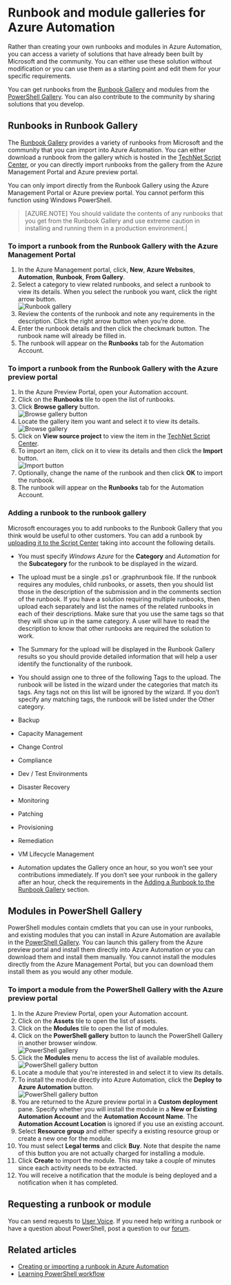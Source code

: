 <properties 
	pageTitle="Runbook and module galleries for Azure Automation"
	description="Runbooks and modules from Microsoft and the community are available for you to install and use in your Azure Automation environment.  This article describes how you can access these resources and to contribute your runbooks to the gallery."
	services="automation"
	documentationCenter=""
	authors="bwren"
	manager="stevenka"
	editor="tysonn" />
<tags
	ms.service="automation"
	ms.date="09/23/2015"
	wacn.date=""/>


# Runbook and module galleries for Azure Automation

Rather than creating your own runbooks and modules in Azure Automation, you can access a variety of solutions that have already been built by Microsoft and the community.  You can either use these solution without modification or you can use them as a starting point and edit them for your specific requirements.

You can get runbooks from the [Runbook Gallery](#runbooks-in-runbook-gallery) and modules from the [PowerShell Gallery](#modules-in-powerShell-gallery).  You can also contribute to the community by sharing solutions that you develop.

## Runbooks in Runbook Gallery

The [Runbook Gallery](http://gallery.technet.microsoft.com/scriptcenter/site/search?f[0].Type=RootCategory&f[0].Value=WindowsAzure&f[1].Type=SubCategory&f[1].Value=WindowsAzure_automation&f[1].Text=Automation) provides a variety of runbooks from Microsoft and the community that you can import into Azure Automation. You can either download a runbook from the gallery which is hosted in the [TechNet Script Center](http://gallery.technet.microsoft.com/), or you can directly import runbooks from the gallery from the Azure Management Portal and Azure preview portal.

You can only import directly from the Runbook Gallery using the Azure Management Portal or Azure preview portal. You cannot perform this function using Windows PowerShell.

>[AZURE.NOTE] You should validate the contents of any runbooks that you get from the Runbook Gallery and use extreme caution in installing and running them in a production environment.|

### To import a runbook from the Runbook Gallery with the Azure Management Portal

1. In the Azure Management portal, click, **New**, **Azure Websites**, **Automation**, **Runbook**, **From Gallery**.
2. Select a category to view related runbooks, and select a runbook to view its details. When you select the runbook you want, click the right arrow button.<br>
![Runbook gallery](./media/automation-runbook-gallery/runbook-gallery.png)
3. Review the contents of the runbook and note any requirements in the description. Click the right arrow button when you’re done.
4. Enter the runbook details and then click the checkmark button. The runbook name will already be filled in.
5. The runbook will appear on the **Runbooks** tab for the Automation Account.

### To import a runbook from the Runbook Gallery with the Azure preview portal

1. In the Azure Preview Portal, open your Automation account. 
2. Click on the **Runbooks** tile to open the list of runbooks.
3. Click **Browse gallery** button. <br>
![Browse gallery button](./media/automation-runbook-gallery/browse-gallery-button.png)
4. Locate the gallery item you want and select it to view its details.   <br>
![Browse gallery](./media/automation-runbook-gallery/browse-gallery.png)
4. Click on **View source project** to view the item in the [TechNet Script Center](http://gallery.technet.microsoft.com/).
5. To import an item, click on it to view its details and then click the **Import** button.<br>
![Import button](./media/automation-runbook-gallery/gallery-item-detail.png)
6. Optionally, change the name of the runbook and then click **OK** to import the runbook.
5. The runbook will appear on the **Runbooks** tab for the Automation Account.


### Adding a runbook to the runbook gallery

Microsoft encourages you to add runbooks to the Runbook Gallery that you think would be useful to other customers.  You can add a runbook by [uploading it to the Script Center](http://gallery.technet.microsoft.com/site/upload) taking into account the following details.

- You must specify *Windows Azure* for the **Category** and *Automation* for the **Subcategory** for the runbook to be displayed in the wizard.  

- The upload must be a single .ps1 or .graphrunbook file.  If the runbook requires any modules, child runbooks, or assets, then you should list those in the description of the submission and in the comments section of the runbook.  If you have a solution requiring multiple runbooks, then upload each separately and list the names of the related runbooks in each of their descriptions. Make sure that you use the same tags so that they will show up in the same category. A user will have to read the description to know that other runbooks are required the solution to work.

- The Summary for the upload will be displayed in the Runbook Gallery results so you should provide detailed information that will help a user identify the functionality of the runbook.

- You should assign one to three of the following Tags to the upload.  The runbook will be listed in the wizard under the categories that match its tags.  Any tags not on this list will be ignored by the wizard. If you don’t specify any matching tags, the runbook will be listed under the Other category.

 - Backup
 - Capacity Management
 - Change Control
 - Compliance
 - Dev / Test Environments
 - Disaster Recovery
 - Monitoring
 - Patching
 - Provisioning
 - Remediation
 - VM Lifecycle Management


- Automation updates the Gallery once an hour, so you won’t see your contributions immediately.  If you don’t see your runbook in the gallery after an hour, check the requirements in the [Adding a Runbook to the Runbook Gallery](#AddRunbook) section.

## Modules in PowerShell Gallery

PowerShell modules contain cmdlets that you can use in your runbooks, and existing modules that you can install in Azure Automation are available in the [PowerShell Gallery](http://www.powershellgallery.com).  You can launch this gallery from the Azure preview portal and install them directly into Azure Automation or you can download them and install them manually.  You cannot install the modules directly from the Azure Management Portal, but you can download them install them as you would any other module.

### To import a module from the PowerShell Gallery with the Azure preview portal

1. In the Azure Preview Portal, open your Automation account. 
2. Click on the **Assets** tile to open the list of assets.
3. Click on the **Modules** tile to open the list of modules.
3. Click on the **PowerShell gallery** button to launch the PowerShell Gallery in another browser window. <br>
![PowerShell gallery](./media/automation-runbook-gallery/powershell-gallery-button.png)
4. Click the **Modules** menu to access the list of available modules.<br>
![PowerShell gallery button](./media/automation-runbook-gallery/powershell-gallery.png)
4. Locate a module that you're interested in and select it to view its details.
5. To install the module directly into Azure Automation, click the **Deploy to Azure Automation** button.<br>
![PowerShell gallery button](./media/automation-runbook-gallery/powershell-gallery-detail.png)
6. You are returned to the Azure preview portal in a **Custom deployment** pane.  Specify whether you will install the module in a **New or Existing Automation Account** and the **Automation Account Name**.  The **Automation Account Location** is ignored if you use an existing account. 
7. Select **Resource group** and either specify a existing resource group or create a new one for the module.
6. You must select **Legal terms** and click **Buy**.  Note that despite the name of this button you are not actually charged for installing a module.
7. Click **Create** to import the module.  This may take a couple of minutes since each activity needs to be extracted.  
8. You will receive a notification that the module is being deployed and a notification when it has completed. 


## Requesting a runbook or module

You can send requests to [User Voice](http://feedback.azure.com/forums/246290-azure-automation).  If you need help writing a runbook or have a question about PowerShell, post a question to our [forum](http://social.msdn.microsoft.com/Forums/zh-cn/home?forum=windowsazurezhchsen-US/home?forum=azureautomation&filter=alltypes&sort=lastpostdesc).

## Related articles

- [Creating or importing a runbook in Azure Automation](/documentation/articles/automation-creating-importing-runbook)
- [Learning PowerShell workflow](/documentation/articles/automation-powershell-workflow)